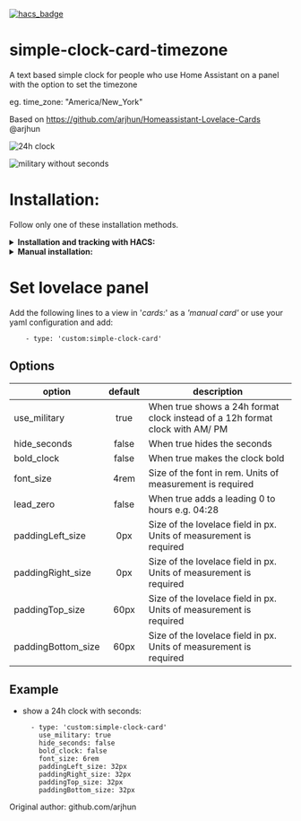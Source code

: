 [![hacs_badge](https://img.shields.io/badge/HACS-Default-orange.svg)](https://github.com/hacs/integration)


# simple-clock-card-timezone
A text based simple clock for people who use Home Assistant on a panel with the option to set the timezone

eg. time_zone: "America/New_York"

Based on https://github.com/arjhun/Homeassistant-Lovelace-Cards @arjhun


![24h clock](https://i.imgur.com/n37gyxZ.png)  

![military without seconds](https://i.imgur.com/ej4AFO3.png)

# Installation:
Follow only one of these installation methods.

<details>
  <summary><b>Installation and tracking with HACS:</b></summary>

1. You can install this custom component by adding this repository (https://github.com/fufar/simple-clock-card) to HACS in the settings menu of HACS first. You will find the custom component in the integration menu afterwards, look for 'Simple Clock Card'.

2. Set the lovelace panel
</details>

<details>
  <summary><b>Manual installation:</b></summary>

1. Copy simple-clock-card.js into your 'www' folder in the hass config directory. The *'www'* folder can be accesed via *'/local/'* in your configuration I've put my custom elements in the sub folder *'elements'* and the js file of this card in the folder *'simple-clock-card'* as an example.
2. Enable advanced mode and in your lovelace dashboard settings
3. Add a resource ![add a resource](https://i.imgur.com/pySUU4V.png)

   or if you use yaml to configure lovelace:

		resources:
			- type: module
	        	  url: /hacsfiles/elements/simple-clock-card/simple-clock-card.js
4. Set the lovelace panel
</details>


# Set lovelace panel

Add the following lines to a view in '*cards:*' as a *'manual card'* or use your yaml configuration and add:

		- type: 'custom:simple-clock-card'

## Options

| option             | default | description                                                                  |
|--------------------|:-------:|------------------------------------------------------------------------------|
| use_military       | true    | When true shows a 24h format clock instead of a 12h format clock with AM/ PM |
| hide_seconds       | false   | When true hides the seconds                                                  |
| bold_clock         | false   | When true makes the clock bold                                               |
| font_size          | 4rem    | Size of the font in rem. Units of measurement is required                    |
| lead_zero          | false   | When true adds a leading 0 to hours e.g. 04:28							      |
| paddingLeft_size   | 0px     | Size of the lovelace field in px. Units of measurement is required           |
| paddingRight_size  | 0px     | Size of the lovelace field in px. Units of measurement is required           |
| paddingTop_size    | 60px    | Size of the lovelace field in px. Units of measurement is required           |
| paddingBottom_size | 60px    | Size of the lovelace field in px. Units of measurement is required           |

## Example
- show a 24h clock with seconds:

		- type: 'custom:simple-clock-card'
		  use_military: true
		  hide_seconds: false
		  bold_clock: false
		  font_size: 6rem
		  paddingLeft_size: 32px
		  paddingRight_size: 32px
		  paddingTop_size: 32px
		  paddingBottom_size: 32px

Original author: github.com/arjhun

